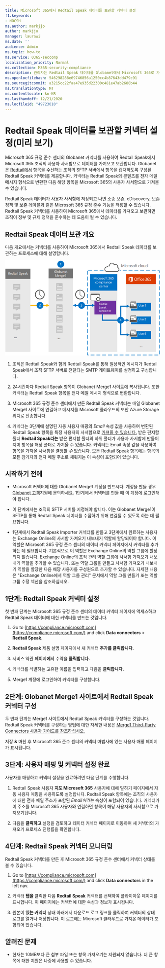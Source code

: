 ```yaml
---
title: Microsoft 365에서 Redtail Speak 데이터를 보관할 커넥터 설정
f1.keywords:
- NOCSH
ms.author: markjjo
author: markjjo
manager: laurawi
ms.date: ''
audience: Admin
ms.topic: how-to
ms.service: O365-seccomp
localization_priority: Normal
ms.collection: M365-security-compliance
description: 관리자는 Redtail Speak 데이터를 Globanet에서 Microsoft 365로 가져오고 보관하는 커넥터를 설정할 수 있습니다. 이 커넥터를 사용하면 Microsoft 365에서 타사 데이터 원본의 데이터를 보관할 수 있습니다. 이 데이터를 보관한 후 법적 보존, 콘텐츠 검색 및 보존 정책과 같은 준수 기능을 사용하여 타사 데이터를 관리할 수 있습니다.
ms.openlocfilehash: 546298288e69746856a1250cc4b87643dd479c91
ms.sourcegitcommit: a3215cc22faa47e935d22300c481e47ab2680b44
ms.translationtype: MT
ms.contentlocale: ko-KR
ms.lasthandoff: 12/21/2020
ms.locfileid: "49723010"
---
```

# <a name="set-up-a-connector-to-archive-redtail-speak-data-preview"></a>Redtail Speak 데이터를 보관할 커넥터 설정(미리 보기)

Microsoft 365 규정 준수 센터의 Globanet 커넥터를 사용하여 Redtail Speak에서 Microsoft 365 조직의 사용자 사서함으로 데이터를 가져오고 보관합니다. Globanet은 [Redtail에서](https://globanet.com/redtail/) 항목을 수신하는 조직의 SFTP 서버에서 항목을 캡처하도록 구성된 Redtail Speak 커넥터를 제공합니다. 커넥터는 Redtail Speak의 콘텐츠를 전자 메일 메시지 형식으로 변환한 다음 해당 항목을 Microsoft 365의 사용자 사서함으로 가져올 수 있습니다.

Redtail Speak 데이터가 사용자 사서함에 저장되고 나면 소송 보존, eDiscovery, 보존 정책 및 보존 레이블과 같은 Microsoft 365 규정 준수 기능을 적용할 수 있습니다. Redtail Speak 커넥터를 사용하여 Microsoft 365에서 데이터를 가져오고 보관하면 조직이 정부 및 규제 정책을 준수하는 데 도움이 될 수 있습니다.

## <a name="overview-of-archiving-the-redtail-speak-data"></a>Redtail Speak 데이터 보관 개요

다음 개요에서는 커넥터를 사용하여 Microsoft 365에서 Redtail Speak 데이터를 보관하는 프로세스에 대해 설명합니다.

![Redtail Speak 데이터를 위한 보관 워크플로](../media/RedtailSpeakConnectorWorkflow.png)

1. 조직은 Redtail Speak와 함께 Redtail Speak를 통해 일상적인 메시지가 Redtail Speak에서 조직 SFTP 서버로 전달되는 SMTP 게이트웨이를 설정하고 구성합니다.

2. 24시간마다 Redtail Speak 항목이 Globanet Merge1 사이트에 복사됩니다. 또한 커넥터는 Redtail Speak 항목을 전자 메일 메시지 형식으로 변환합니다.

3. Microsoft 365 규정 준수 센터에서 만든 Redtail Speak 커넥터는 매일 Globanet Merge1 사이트에 연결하고 메시지를 Microsoft 클라우드의 보안 Azure Storage 위치로 전송합니다.

4. 커넥터는 3단계에 설명된 자동 사용자 매핑의 *Email* 속성 값을 사용하여 변환된 Redtail Speak 항목을 특정 사용자의 사서함으로 [가져올 수 있습니다.](#step-3-map-users-and-complete-the-connector-setup) 받은 편지함 폴더 **Redtail Speak라는** 받은 편지함 폴더의 하위 폴더가 사용자 사서함에 만들어지며 항목을 해당 폴더로 가져올 수 있습니다. 커넥터는 Email 속성 값을 사용하여 항목을 가져올 사서함을 결정할 *수* 있습니다. 모든 Redtail Speak 항목에는 항목의 모든 참가자의 전자 메일 주소로 채워지는 이 속성이 포함되어 있습니다.

## <a name="before-you-begin"></a>시작하기 전에

- Microsoft 커넥터에 대한 Globanet Merge1 계정을 만드시다. 계정을 만들 경우 [Globanet 고객](https://globanet.com/contact-us/)지원에 문의하세요. 1단계에서 커넥터를 만들 때 이 계정에 로그인해야 합니다.

- 이 단계에서는 조직의 SFTP 서버를 지정해야 합니다. 이는 Globanet Merge1이 SFTP를 통해 Redtail Speak 데이터를 수집하기 위해 연결될 수 있도록 하는 데 필요합니다.

- 1단계에서 Redtail Speak Importer 커넥터를 만들고 3단계에서 완료하는 사용자는 Exchange Online의 사서함 가져오기 내보내기 역할에 할당되어야 합니다. 이 역할은 Microsoft 365 규정 준수 센터의 데이터 커넥터 페이지에서 커넥터를 추가하는 데 필요합니다. 기본적으로 이 역할은 Exchange Online의 역할 그룹에 할당되지 않습니다. Exchange Online의 조직 관리 역할 그룹에 사서함 가져오기 내보내기 역할을 추가할 수 있습니다. 또는 역할 그룹을 만들고 사서함 가져오기 내보내기 역할을 할당한 다음 해당 사용자를 구성원으로 추가할 수 있습니다. 자세한 내용은 "Exchange [](https://docs.microsoft.com/Exchange/permissions-exo/role-groups#create-role-groups) Online에서 [](https://docs.microsoft.com/Exchange/permissions-exo/role-groups#modify-role-groups) 역할 그룹 관리" 문서에서 역할 그룹 만들기 또는 역할 그룹 수정 섹션을 참조하십시오.

## <a name="step-1-set-up-the-redtail-speak-connector"></a>1단계: Redtail Speak 커넥터 설정

첫 번째 단계는 Microsoft  365 규정 준수 센터의 데이터 커넥터 페이지에 액세스하고 Redtail Speak 데이터에 대한 커넥터를 만드는 것입니다.

1. Go to [https://compliance.microsoft.com](https://compliance.microsoft.com/) and click **Data connectors** &gt; **Redtail Speak.**

2. **Redtail Speak** 제품 설명 페이지에서 새 커넥터 **추가를 클릭합니다.**

3. 서비스 약관 **페이지에서** 수락을 **클릭합니다.**

4. 커넥터를 식별하는 고유한 이름을 입력하고 다음을 **클릭합니다.**

5. Merge1 계정에 로그인하여 커넥터를 구성합니다.

## <a name="step-2-configure-the-redtail-speak-connector-on-the-globanet-merge1-site"></a>2단계: Globanet Merge1 사이트에서 Redtail Speak 커넥터 구성

두 번째 단계는 Merge1 사이트에서 Redtail Speak 커넥터를 구성하는 것입니다. Redtail Speak 커넥터를 구성하는 방법에 대한 자세한 내용은 [Merge1 Third-Party Connectors 사용자 가이드를 참조하십시오.](https://docs.ms.merge1.globanetportal.com/Merge1%20Third-Party%20Connectors%20Redtail%20Speak%20User%20Guide%20.pdf)

저장 **&** 마친 후 Microsoft  365 준수 센터의 커넥터 마법사에 있는 사용자 매핑 페이지가 표시됩니다.

## <a name="step-3-map-users-and-complete-the-connector-setup"></a>3단계: 사용자 매핑 및 커넥터 설정 완료

사용자를 매핑하고 커넥터 설정을 완료하려면 다음 단계를 수행합니다.

1. Redtail Speak 사용자 **지도 Microsoft 365** 사용자에 대해 말하기 페이지에서 자동 사용자 매핑을 사용하도록 설정합니다. Redtail Speak 항목에는 조직의 사용자에 대한 전자 메일 주소가 포함된 *Email이라는* 속성이 포함되어 있습니다. 커넥터가 이 주소를 Microsoft 365 사용자와 연결하면 항목이 해당 사용자의 사서함으로 가져오기됩니다.

2. 다음을 **클릭하고** 설정을 검토하고  데이터 커넥터 페이지로 이동하여 새 커넥터의 가져오기 프로세스 진행률을 확인합니다.

## <a name="step-4-monitor-the-redtail-speak-connector"></a>4단계: Redtail Speak 커넥터 모니터링

Redtail Speak 커넥터를 만든 후 Microsoft 365 규정 준수 센터에서 커넥터 상태를 볼 수 있습니다.

1. Go to [https://compliance.microsoft.com](https://compliance.microsoft.com/) and click **Data connectors** in the left nav.

2. 커넥터 **탭을** 클릭한 다음 **Redtail Speak** 커넥터를 선택하여 플라이아웃 페이지를 표시합니다. 이 페이지에는 커넥터에 대한 속성과 정보가 표시됩니다.

3. 원본이 **있는 커넥터** 상태  아래에서 다운로드 로그 링크를 클릭하여 커넥터의 상태 로그를 열거나 저장합니다. 이 로그에는 Microsoft 클라우드로 가져온 데이터가 포함되어 있습니다.

## <a name="known-issues"></a>알려진 문제

- 현재는 10MB보다 큰 첨부 파일 또는 항목 가져오기는 지원되지 않습니다. 더 큰 항목에 대한 지원은 나중에 사용할 수 있습니다.
